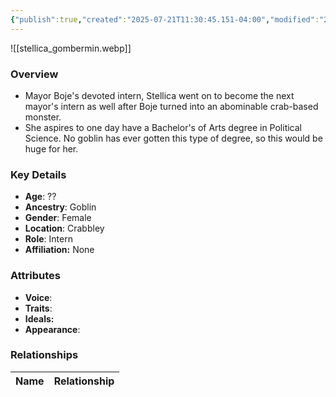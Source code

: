 ```yaml
---
{"publish":true,"created":"2025-07-21T11:30:45.151-04:00","modified":"2025-07-27T17:21:11.252-04:00","published":"2025-07-27T17:21:11.252-04:00","cssclasses":"","Age":"??","Ancestry":"Goblin","Gender":"Female","Location":["Crabbley"],"Role":["Intern"],"Affiliation":["None"],"Appearances":["[[00 -The High Rollers Campaign-]]"]}
---
```



![[stellica_gombermin.webp]]

### Overview
- Mayor Boje's devoted intern, Stellica went on to become the next mayor's intern as well after Boje turned into an abominable crab-based monster.
- She aspires to one day have a Bachelor's of Arts degree in Political Science. No goblin has ever gotten this type of degree, so this would be huge for her.

### Key Details
- **Age**: ??
- **Ancestry**: Goblin
- **Gender**: Female
- **Location**: Crabbley
- **Role**: Intern
- **Affiliation:** None

### Attributes
- **Voice**: 
- **Traits**: 
- **Ideals:** 
- **Appearance**:

### Relationships

| Name  | Relationship |
| ----- | ------------ |
